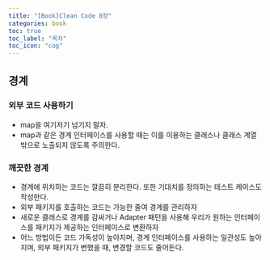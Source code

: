 ```yaml
---
title: "[Book]Clean Code 8장"
categories: book
toc: true
toc_label: "목차"
toc_icon: "cog"
---
```


## 경계

### 외부 코드 사용하기

- map을 여기저기 넘기지 말자.
- map과 같은 경계 인터페이스를 사용할 때는 이를 이용하는 클래스나 클래스 계열 밖으로 노출되지 않도록 주의한다.

### 깨끗한 경계

- 경계에 위치하는 코드는 깔끔히 분리한다. 또한 기대치를 정의하는 테스트 케이스도 작성한다.
- 외부 패키지를 호출하는 코드는 가능한 줄여 경계를 관리하자
- 새로운 클래스로 경계를 감싸거나 Adapter 패턴을 사용해 우리가 원하는 인터페이스를 패키지가 제공하는 인터페이스로 변환하자
- 어느 방법이든 코드 가독성이 높아지며, 경계 인터페이스를 사용하는 일관성도 높아지며, 외부 패키지가 변했을 때, 변경할 코드도 줄어든다.